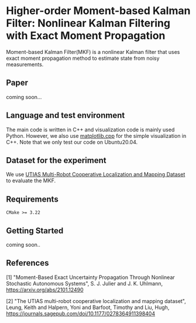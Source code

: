 # Higher-order Moment-based Kalman Filter: Nonlinear Kalman Filtering with Exact Moment Propagation

Moment-based Kalman Filter(MKF) is a nonlinear Kalman filter that uses exact moment propagation method to estimate state from noisy measurements.

## Paper 
coming soon...

## Language and test environment
The main code is written in C++ and visualization code is mainly used Python. However, we also use [matplotlib.cpp](https://github.com/lava/matplotlib-cpp) for the simple visualization in C++. Note that we only test our code on Ubuntu20.04.

## Dataset for the experiment
We use [UTIAS Multi-Robot Cooperative Localization and Mapping Dataset](http://asrl.utias.utoronto.ca/datasets/mrclam/index.html) to evaluate the MKF.

## Requirements
```
CMake >= 3.22
```

## Getting Started
coming soon..


## References
<a name="ref1">[1]</a> "Moment-Based Exact Uncertainty Propagation Through Nonlinear Stochastic Autonomous Systems",
S. J. Julier and J. K. Uhlmann,
https://arxiv.org/abs/2101.12490

<a name="ref2">[2]</a> "The UTIAS multi-robot cooperative localization and mapping dataset", 
Leung, Keith and Halpern, Yoni and Barfoot, Timothy and Liu, Hugh,
https://journals.sagepub.com/doi/10.1177/0278364911398404

